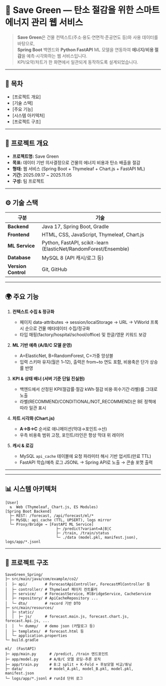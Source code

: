 
# 🌱 Save Green — 탄소 절감을 위한 스마트 에너지 관리 웹 서비스

> **Save Green**은 건물 컨텍스트(주소·용도·연면적·준공연도 등)와 사용 데이터를 바탕으로,  
> **Spring Boot** 백엔드와 **Python FastAPI** ML 모델을 연동하여 **에너지/비용 절감**을 예측·시각화하는 웹 서비스입니다.  
> KPI/요약/차트가 한 화면에서 일관되게 동작하도록 설계되었습니다.

---

## 🧭 목차
- [프로젝트 개요]
- [기술 스택]
- [주요 기능]
- [시스템 아키텍처]
- [프로젝트 구조]

  
---

## 🚀 프로젝트 개요
- **프로젝트명:** Save Green  
- **목표:** 데이터 기반 의사결정으로 건물의 에너지 비용과 탄소 배출을 절감  
- **형태:** 웹 서비스 (Spring Boot + Thymeleaf + Chart.js + FastAPI ML)  
- **기간:** 2025.09.17 ~ 2025.11.05
- **구성:** 팀 프로젝트

---

## ⚙️ 기술 스택

| 구분 | 기술 |
|---|---|
| **Backend** | Java 17, Spring Boot, Gradle |
| **Frontend** | HTML, CSS, JavaScript, Thymeleaf, Chart.js |
| **ML Service** | Python, FastAPI, scikit-learn (ElasticNet/RandomForest/Ensemble) |
| **Database** | MySQL 8 (API 캐시/로그 등) |
| **Version Control** | Git, GitHub |

---

## 🌍 주요 기능
1. **컨텍스트 수집 & 정규화**  
   - 페이지 data-attributes → session/localStorage → URL → VWorld 프록시 순으로 건물 메타데이터 수집/정규화  
   - 타입 매핑(factory/hospital/school/office) 및 한글/영문 키워드 보강

2. **ML 기반 예측 (A/B/C 모델 운영)**  
   - A=ElasticNet, B=RandomForest, C=가중 앙상블  
   - 입력 스키마 유지(월은 1–12), 출력은 from~to 연도 포함, 비용축은 단가 상승률 반영

3. **KPI & 상태 배너 (서버 기준 단일 진실원)**  
   - 백엔드에서 산정된 KPI(절감률·절감 kWh·절감 비용·회수기간·라벨)를 그대로 노출  
   - 라벨(RECOMMEND/CONDITIONAL/NOT_RECOMMEND)은 BE 정책에 따라 일관 표시

4. **차트 시각화 (Chart.js)**  
   - **A→B→C** 순서로 애니메이션(막대→포인트→선)  
   - 우측 비용축 범위 고정, 포인트/라인은 항상 막대 위 레이어

5. **캐시 & 로깅**  
   - MySQL `api_cache` 테이블에 요청 파라미터 해시 기반 업서트(만료 TTL)  
   - FastAPI 학습/예측 로그 JSONL → Spring API로 노출 → 콘솔 포맷 출력

---

---

## 📊 시스템 아키텍처
```text
[User]
  ⇅  Web (Thymeleaf, Chart.js, ES Modules)
[Spring Boot Backend]
  ├─ REST: /forecast, /api/forecast/ml/*
  ├─ MySQL: api_cache (TTL, UPSERT), logs mirror
  └─ Proxy/Bridge → [FastAPI ML Service]
                       ├─ /predict?variant=A|B|C
                       ├─ /train, /train/status
                       └─ ./data (model.pkl, manifest.json), logs/app/*.jsonl
```

---

## 📁 프로젝트 구조
```text
SaveGreen_Spring/
├─ src/main/java/com/example/co2/
│  ├─ api/        # ForecastApiController, ForecastMlController 등
│  ├─ controller/ # Thymeleaf 페이지 컨트롤러
│  ├─ service/    # ForecastService, MlBridgeService, CacheService
│  ├─ repository/ # ApiCacheRepository ...
│  └─ dto/        # record 기반 DTO
├─ src/main/resources/
│  ├─ static/
│  │  ├─ js/      # forecast.main.js, forecast.chart.js, forecast.kpi.js, ...
│  │  └─ dummy/   # demo json (카탈로그 등)
│  ├─ templates/  # forecast.html 등
│  └─ application.properties
└─ build.gradle

ml/  (FastAPI)
├─ app/main.py      # /predict, /train 엔드포인트
├─ app/model.py     # A/B/C 모델 로딩·추론 로직
├─ app/train.py     # 8:2 split + K-Fold + 후보모델 비교/튜닝
├─ data/            # model_A.pkl, model_B.pkl, model.pkl, manifest.json
└─ logs/app/*.jsonl # runId 단위 로그
```
